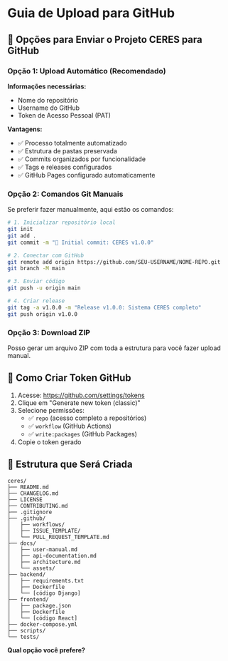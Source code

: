 # Guia de Upload para GitHub

## 🚀 Opções para Enviar o Projeto CERES para GitHub

### Opção 1: Upload Automático (Recomendado)

**Informações necessárias:**
- Nome do repositório
- Username do GitHub  
- Token de Acesso Pessoal (PAT)

**Vantagens:**
- ✅ Processo totalmente automatizado
- ✅ Estrutura de pastas preservada
- ✅ Commits organizados por funcionalidade
- ✅ Tags e releases configurados
- ✅ GitHub Pages configurado automaticamente

### Opção 2: Comandos Git Manuais

Se preferir fazer manualmente, aqui estão os comandos:

```bash
# 1. Inicializar repositório local
git init
git add .
git commit -m "🎉 Initial commit: CERES v1.0.0"

# 2. Conectar com GitHub
git remote add origin https://github.com/SEU-USERNAME/NOME-REPO.git
git branch -M main

# 3. Enviar código
git push -u origin main

# 4. Criar release
git tag -a v1.0.0 -m "Release v1.0.0: Sistema CERES completo"
git push origin v1.0.0
```

### Opção 3: Download ZIP

Posso gerar um arquivo ZIP com toda a estrutura para você fazer upload manual.

## 🔑 Como Criar Token GitHub

1. Acesse: https://github.com/settings/tokens
2. Clique em "Generate new token (classic)"
3. Selecione permissões:
   - ✅ `repo` (acesso completo a repositórios)
   - ✅ `workflow` (GitHub Actions)
   - ✅ `write:packages` (GitHub Packages)
4. Copie o token gerado

## 📁 Estrutura que Será Criada

```
ceres/
├── README.md
├── CHANGELOG.md
├── LICENSE
├── CONTRIBUTING.md
├── .gitignore
├── .github/
│   ├── workflows/
│   ├── ISSUE_TEMPLATE/
│   └── PULL_REQUEST_TEMPLATE.md
├── docs/
│   ├── user-manual.md
│   ├── api-documentation.md
│   ├── architecture.md
│   └── assets/
├── backend/
│   ├── requirements.txt
│   ├── Dockerfile
│   └── [código Django]
├── frontend/
│   ├── package.json
│   ├── Dockerfile
│   └── [código React]
├── docker-compose.yml
├── scripts/
└── tests/
```

**Qual opção você prefere?**

